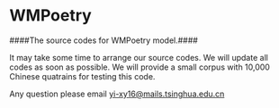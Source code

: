 # WMPoetry
####The source codes for WMPoetry model.####

It may take some time to arrange our source codes. We will update all codes as soon as possible.  We will provide a small corpus with 10,000 Chinese quatrains for testing this code.

Any question please email yi-xy16@mails.tsinghua.edu.cn
